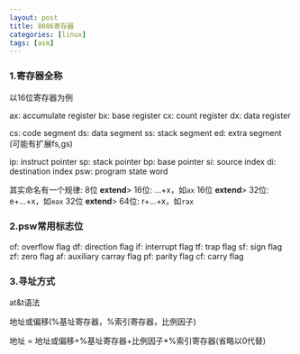 ```yaml
---
layout: post 
title: 8086寄存器
categories: [linux]
tags: [asm]
---
```


### 1.寄存器全称

以16位寄存器为例

ax: accumulate register
bx: base register
cx: count register
dx: data register

cs: code segment
ds: data segment
ss: stack segment
ed: extra segment
(可能有扩展fs,gs)

ip: instruct pointer
sp: stack pointer
bp: base pointer
si: source index
di: destination index
psw: program state word

其实命名有一个规律:
8位  __extend__> 16位: ...+x，如`ax`
16位 __extend__> 32位: e+...+x，如`eax`
32位 __extend__> 64位: r+...+x，如`rax`

### 2.psw常用标志位

of: overflow flag
df: direction flag
if: interrupt flag
tf: trap flag
sf: sign flag
zf: zero flag
af: auxiliary carray flag
pf: parity flag
cf: carry flag

### 3.寻址方式

at&t语法

地址或偏移(%基址寄存器，%索引寄存器，比例因子)

地址 = 地址或偏移+%基址寄存器+比例因子*%索引寄存器(省略以0代替)
